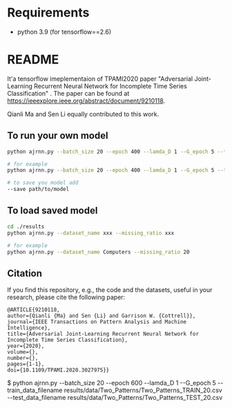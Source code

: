 # Requirements
- python 3.9 (for tensorflow==2.6)

# README
It'a tensorflow imeplementaion of TPAMI2020 paper "Adversarial Joint-Learning Recurrent Neural Network for Incomplete Time Series Classification" . The paper can be found at https://ieeexplore.ieee.org/abstract/document/9210118.

Qianli Ma and Sen Li equally contributed to this work.

## To run your own model
```bash
python ajrnn.py --batch_size 20 --epoch 400 --lamda_D 1 --G_epoch 5 --train_data_filename xxx.csv --test_data_filename xxx.csv

# for example 
python ajrnn.py --batch_size 20 --epoch 400 --lamda_D 1 --G_epoch 5 --train_data_filename results/data/50words/50words_TRAIN_20.csv --test_data_filename results/data/50words/50words_TEST_20.csv

# to save you model add
--save path/to/model
```
## To load saved model
```bash
cd ./results
python ajrnn.py --dataset_name xxx --missing_ratio xxx

# for example 
python ajrnn.py --dataset_name Computers --missing_ratio 20
```


## Citation

If you find this repository, e.g., the code and the datasets, useful in your research, please cite the following paper:
```
@ARTICLE{9210118,  
author={Qianli {Ma} and Sen {Li} and Garrison W. {Cottrell}},  
journal={IEEE Transactions on Pattern Analysis and Machine Intelligence},   
title={Adversarial Joint-Learning Recurrent Neural Network for Incomplete Time Series Classification},   
year={2020},  
volume={},  
number={},  
pages={1-1},  
doi={10.1109/TPAMI.2020.3027975}}
```
$ python ajrnn.py --batch_size 20 --epoch 600 --lamda_D 1 --G_epoch 5 --train_data_filename results/data/Two_Patterns/Two_Patterns_TRAIN_20.csv --test_data_filename results/data/Two_Patterns/Two_Patterns_TEST_20.csv
